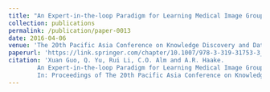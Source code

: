 ```yaml
---
title: "An Expert-in-the-loop Paradigm for Learning Medical Image Grouping"
collection: publications
permalink: /publication/paper-0013
date: 2016-04-06
venue: 'The 20th Pacific Asia Conference on Knowledge Discovery and Data Mining (PAKDD 2016)'
paperurl: 'https://link.springer.com/chapter/10.1007/978-3-319-31753-3_38'
citation: 'Xuan Guo, Q. Yu, Rui Li, C.O. Alm and A.R. Haake.
        An Expert-in-the-loop Paradigm for Learning Medical Image Grouping.
        In: Proceedings of The 20th Pacific Asia Conference on Knowledge Discovery and Data Mining (PAKDD 2016), 477--488, April 2016.'
---
```

